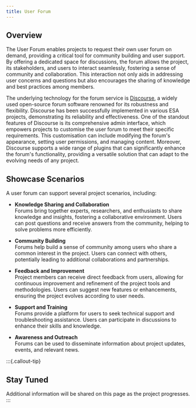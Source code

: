 ```yaml
---
title: User Forum
---
```


## Overview

The User Forum enables projects to request their own user forum on demand, providing a critical tool for community
building and user support. By offering a dedicated space for discussions, the forum allows the project, its
stakeholders, and users to interact seamlessly, fostering a sense of community and collaboration. This interaction not
only aids in addressing user concerns and questions but also encourages the sharing of knowledge and best practices
among members.

The underlying technology for the forum service is [Discourse](https://www.discourse.org/), a widely used open-source
forum software renowned for its robustness and flexibility. Discourse has been successfully implemented in various ESA
projects, demonstrating its reliability and effectiveness. One of the standout features of Discourse is its
comprehensive admin interface, which empowers projects to customise the user forum to meet their specific requirements.
This customisation can include modifying the forum's appearance, setting user permissions, and managing content.
Moreover, Discourse supports a wide range of plugins that can significantly enhance the forum's functionality, providing
a versatile solution that can adapt to the evolving needs of any project.

## Showcase Scenarios

A user forum can support several project scenarios, including:

* **Knowledge Sharing and Collaboration**\
  Forums bring together experts, researchers, and enthusiasts to share knowledge and insights, fostering a collaborative
  environment. Users can post questions and receive answers from the community, helping to solve problems more
  efficiently.

* **Community Building**\
  Forums help build a sense of community among users who share a common interest in the project. Users can connect with
  others, potentially leading to additional collaborations and partnerships.

* **Feedback and Improvement**\
  Project members can receive direct feedback from users, allowing for continuous improvement and refinement of the
  project tools and methodologies. Users can suggest new features or enhancements, ensuring the project evolves
  according to user needs.

* **Support and Training**\
  Forums provide a platform for users to seek technical support and troubleshooting assistance. Users can participate in
  discussions to enhance their skills and knowledge.

* **Awareness and Outreach**\
  Forums can be used to disseminate information about project updates, events, and relevant news.

:::{.callout-tip}

## Stay Tuned

Additional information will be shared on this page as the project progresses.
:::
